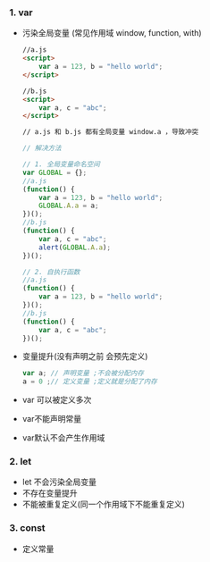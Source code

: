 ### 1. var

- 污染全局变量 (常见作用域 window, function, with)

  ```html
  //a.js
  <script>
      var a = 123, b = "hello world";
  </script>
  
  //b.js
  <script>
      var a, c = "abc";
  </script>
  
  // a.js 和 b.js 都有全局变量 window.a ，导致冲突
  ```

  ```javascript
  // 解决方法
  
  // 1. 全局变量命名空间
  var GLOBAL = {};
  //a.js
  (function() {
      var a = 123, b = "hello world";
      GLOBAL.A.a = a;
  })();
  //b.js
  (function() {
      var a, c = "abc";
      alert(GLOBAL.A.a);
  })();
  
  // 2. 自执行函数
  //a.js
  (function() {
      var a = 123, b = "hello world";
  })();
  //b.js
  (function() {
      var a, c = "abc";
  })();
  ```

  

- 变量提升(没有声明之前 会预先定义)

  ```javascript
  var a; // 声明变量 ;不会被分配内存
  a = 0 ;// 定义变量 ;定义就是分配了内存
  ```

  

- var 可以被定义多次

- var不能声明常量

- var默认不会产生作用域

### 2. let

- let 不会污染全局变量
- 不存在变量提升
- 不能被重复定义(同一个作用域下不能重复定义)

### 3. const

- 定义常量